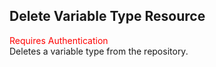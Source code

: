 ## Delete Variable Type Resource
<span style="color:red">Requires Authentication</span>  
Deletes a variable type from the repository.
